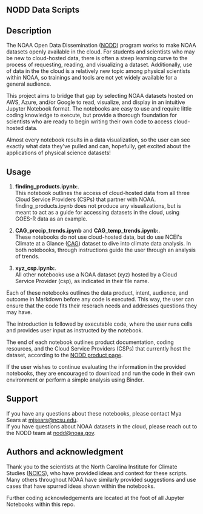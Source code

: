 ## NODD Data Scripts

## Description
The NOAA Open Data Dissemination ([NODD](https://www.noaa.gov/information-technology/open-data-dissemination)) program works to make NOAA datasets openly available in the cloud. For students and scientists who may be new to cloud-hosted data, there is often a steep learning curve to the process of requesting, reading, and visualizing a dataset. Additionally, use of data in the the cloud is a relatively new topic among physical scientists within NOAA, so trainings and tools are not yet widely available for a general audience.

This project aims to bridge that gap by selecting NOAA datasets hosted on AWS, Azure, and/or Google to read, visualize, and display in an intuitive Jupyter Notebook format. The notebooks are easy to use and require little coding knowledge to execute, but provide a thorough foundation for scientists who are ready to begin writing their own code to access cloud-hosted data. 

Almost every notebook results in a data visualization, so the user can see exactly what data they've pulled and can, hopefully, get excited about the applications of physical science datasets!

## Usage
1. **finding_products.ipynb:**.    
This notebook outlines the access of cloud-hosted data from all three Cloud Service Providers (CSPs) that partner with NOAA. finding_products.ipynb does not produce any visualizations, but is meant to act as a guide for accessing datasets in the cloud, using GOES-R data as an example. 

2. **CAG_precip_trends.ipynb** and **CAG_temp_trends.ipynb:**.    
These notebooks do not use cloud-hosted data, but do use NCEI's Climate at a Glance ([CAG](https://www.ncei.noaa.gov/access/monitoring/climate-at-a-glance/)) dataset to dive into climate data analysis. In both notebooks, through instructions guide the user through an analysis of trends. 

3. **xyz_csp.ipynb:**.    
All other notebooks use a NOAA dataset (xyz) hosted by a Cloud Service Provider (csp), as indicated in their file name. 

Each of these notebooks outlines the data product, intent, audience, and outcome in Markdown before any code is executed. This way, the user can ensure that the code fits their reserach needs and addresses questions they may have. 

The introduction is followed by executable code, where the user runs cells and provides user input as instructed by the notebook. 

The end of each notebook outlines product documentation, coding resources, and the Cloud Service Providers (CSPs) that currently host the dataset, according to the [NODD product page](https://www.noaa.gov/nodd/datasets). 

If the user wishes to continue evaluating the information in the provided notebooks, they are encouraged to download and run the code in their own environment or perform a simple analysis using Binder. 

## Support
If you have any questions about these notebooks, please contact Mya Sears at mjsears@ncsu.edu.     
If you have questions about NOAA datasets in the cloud, please reach out to the NODD team at nodd@noaa.gov.

## Authors and acknowledgment
Thank you to the scientists at the North Carolina Institute for Climate Studies ([NCICS](https://ncics.org)), who have provided ideas and context for these scripts. Many others throughout NOAA have similarly provided suggestions and use cases that have spurred ideas shown within the notebooks.  

Further coding acknowledgements are located at the foot of all Jupyter Notebooks within this repo.
